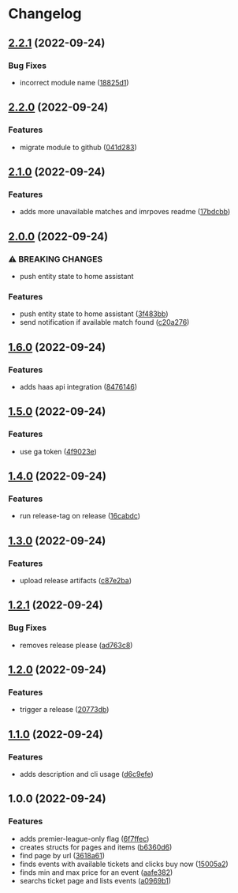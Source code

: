 # Changelog

## [2.2.1](https://github.com/RobertYoung/manutd-ticket-checker/compare/v2.2.0...v2.2.1) (2022-09-24)


### Bug Fixes

* incorrect module name ([18825d1](https://github.com/RobertYoung/manutd-ticket-checker/commit/18825d18216c4dff27d50e16c024c2d499a41bd4))

## [2.2.0](https://github.com/RobertYoung/manutd-ticket-checker/compare/v2.1.0...v2.2.0) (2022-09-24)


### Features

* migrate module to github ([041d283](https://github.com/RobertYoung/manutd-ticket-checker/commit/041d283c74bdb234e287a1b5c299fd2b0197c0e5))

## [2.1.0](https://github.com/RobertYoung/manutd-ticket-checker/compare/v2.0.0...v2.1.0) (2022-09-24)


### Features

* adds more unavailable matches and imrpoves readme ([17bdcbb](https://github.com/RobertYoung/manutd-ticket-checker/commit/17bdcbb9f8b1df2a4c6fd16548868ac8d0318806))

## [2.0.0](https://github.com/RobertYoung/manutd-ticket-checker/compare/v1.6.0...v2.0.0) (2022-09-24)


### ⚠ BREAKING CHANGES

* push entity state to home assistant

### Features

* push entity state to home assistant ([3f483bb](https://github.com/RobertYoung/manutd-ticket-checker/commit/3f483bbaa2b1de1e89534226288e2096479d2770))
* send notification if available match found ([c20a276](https://github.com/RobertYoung/manutd-ticket-checker/commit/c20a2769afa5a93c085100b49c743c8b564c6341))

## [1.6.0](https://github.com/RobertYoung/manutd-ticket-checker/compare/v1.5.0...v1.6.0) (2022-09-24)


### Features

* adds haas api integration ([8476146](https://github.com/RobertYoung/manutd-ticket-checker/commit/8476146b78a74d4bd91a8b0c141a55227f151a59))

## [1.5.0](https://github.com/RobertYoung/manutd-ticket-checker/compare/v1.4.0...v1.5.0) (2022-09-24)


### Features

* use ga token ([4f9023e](https://github.com/RobertYoung/manutd-ticket-checker/commit/4f9023e5c897a2e730d61d7163c6c4773b41d4ed))

## [1.4.0](https://github.com/RobertYoung/manutd-ticket-checker/compare/v1.3.0...v1.4.0) (2022-09-24)


### Features

* run release-tag on release ([16cabdc](https://github.com/RobertYoung/manutd-ticket-checker/commit/16cabdcd5d5ea17a0abf78d7c4424598fb51595a))

## [1.3.0](https://github.com/RobertYoung/manutd-ticket-checker/compare/v1.2.1...v1.3.0) (2022-09-24)


### Features

* upload release artifacts ([c87e2ba](https://github.com/RobertYoung/manutd-ticket-checker/commit/c87e2babdc0f7fbe292cacdc2e85159ce33c908d))

## [1.2.1](https://github.com/RobertYoung/manutd-ticket-checker/compare/v1.2.0...v1.2.1) (2022-09-24)


### Bug Fixes

* removes release please ([ad763c8](https://github.com/RobertYoung/manutd-ticket-checker/commit/ad763c8490ad234c172ce6dca56ceb41dcbf90ae))

## [1.2.0](https://github.com/RobertYoung/manutd-ticket-checker/compare/v1.1.0...v1.2.0) (2022-09-24)


### Features

* trigger a release ([20773db](https://github.com/RobertYoung/manutd-ticket-checker/commit/20773db69549c6785661be28622527f59579430e))

## [1.1.0](https://github.com/RobertYoung/manutd-ticket-checker/compare/v1.0.0...v1.1.0) (2022-09-24)


### Features

* adds description and cli usage ([d6c9efe](https://github.com/RobertYoung/manutd-ticket-checker/commit/d6c9efef8cb072dd9807aa761380c730a6138219))

## 1.0.0 (2022-09-24)


### Features

* adds premier-league-only flag ([6f7ffec](https://github.com/RobertYoung/manutd-ticket-checker/commit/6f7ffecf38703de831e43c67eeaba3ad37c4606a))
* creates structs for pages and items ([b6360d6](https://github.com/RobertYoung/manutd-ticket-checker/commit/b6360d66a0910efbfd5e86d86c6432564f823d43))
* find page by url ([3618a61](https://github.com/RobertYoung/manutd-ticket-checker/commit/3618a612b07afb9a238109c331967d48cc25a313))
* finds events with available tickets and clicks buy now ([15005a2](https://github.com/RobertYoung/manutd-ticket-checker/commit/15005a2dbad420dfb6503865321ced856810046c))
* finds min and max price for an event ([aafe382](https://github.com/RobertYoung/manutd-ticket-checker/commit/aafe382c26a96d8651a5356e3288523969e0fa32))
* searchs ticket page and lists events ([a0969b1](https://github.com/RobertYoung/manutd-ticket-checker/commit/a0969b1dbe40f99f69ebfd3d84285025f4935a37))
